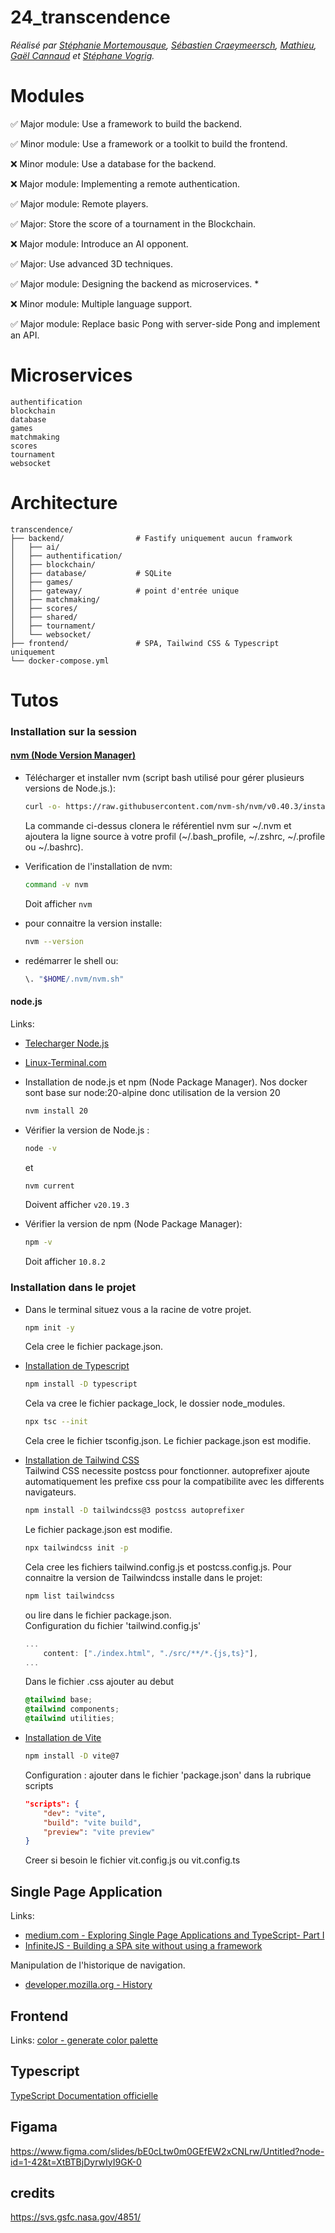# 24_transcendence

*Réalisé par [Stéphanie Mortemousque](https://github.com/Stephmo1984), [Sébastien Craeymeersch](), [Mathieu](), [Gaël Cannaud](https://github.com/Helco18) et [Stéphane Vogrig](https://github.com/StephaneVogrig).*


# Modules

✅ Major module: Use a framework to build the backend.

✅ Minor module: Use a framework or a toolkit to build the frontend.

❌ Minor module: Use a database for the backend.

❌ Major module: Implementing a remote authentication.

✅ Major module: Remote players.

✅ Major: Store the score of a tournament in the Blockchain.

❌ Major module: Introduce an AI opponent.

✅ Major: Use advanced 3D techniques.

✅ Major module: Designing the backend as microservices. *

❌ Minor module: Multiple language support.

✅ Major module: Replace basic Pong with server-side Pong and implement an API.

# Microservices
```
authentification
blockchain
database
games
matchmaking
scores
tournament
websocket
```
# Architecture
```
transcendence/
├── backend/				# Fastify uniquement aucun framwork
│   ├── ai/
│   ├── authentification/
│   ├── blockchain/
│   ├── database/			# SQLite
│   ├── games/
│   ├── gateway/			# point d'entrée unique
│   ├── matchmaking/
│   ├── scores/
│   ├── shared/
│   ├── tournament/
│   └── websocket/ 
├── frontend/				# SPA, Tailwind CSS & Typescript uniquement			
└── docker-compose.yml
```

# Tutos
### Installation sur la session

#### [nvm (Node Version Manager)](https://github.com/nvm-sh/nvm?tab=readme-ov-file#about)

- Télécharger et installer nvm (script bash utilisé pour gérer plusieurs versions de Node.js.):
	```sh
	curl -o- https://raw.githubusercontent.com/nvm-sh/nvm/v0.40.3/install.sh | bash
	```
	La commande ci-dessus clonera le référentiel nvm sur \~/.nvm et ajoutera la ligne source à votre profil (~/.bash_profile, ~/.zshrc, ~/.profile ou ~/.bashrc).  

- Verification de l'installation de nvm:
	```sh
	command -v nvm
	```
	Doit afficher `nvm`

- pour connaitre la version installe:
	```sh
	nvm --version
	```
- redémarrer le shell ou:
	```sh
	\. "$HOME/.nvm/nvm.sh"
	```

#### node.js
Links:
- [Telecharger Node.js](https://nodejs.org/fr/download)
- [Linux-Terminal.com](https://fr.linux-terminal.com/?p=4411)
- Installation de node.js et npm (Node Package Manager).
	Nos docker sont base sur node:20-alpine donc utilisation de la version 20
	```sh
	nvm install 20
	```

- Vérifier la version de Node.js :
	```sh
	node -v
	```
	et
	```sh
	nvm current
	```
	Doivent afficher `v20.19.3`

- Vérifier la version de npm (Node Package Manager):
	```sh
	npm -v
	```
	Doit afficher `10.8.2`

### Installation dans le projet
- Dans le terminal situez vous a la racine de votre projet.

	```sh
	npm init -y
	```
	Cela cree le fichier package.json.
- [Installation de Typescript]()
	```sh
	npm install -D typescript
	```
	Cela va cree le fichier package_lock, le dossier node_modules.
	```sh
	npx tsc --init
	```
	Cela cree le fichier tsconfig.json. Le fichier package.json est modifie.


- [Installation de Tailwind CSS](https://v3.tailwindcss.com/docs/installation)  
Tailwind CSS necessite postcss pour fonctionner. autoprefixer ajoute automatiquement les prefixe css pour la compatibilite avec les differents navigateurs.
	```sh
	npm install -D tailwindcss@3 postcss autoprefixer
	```
	Le fichier package.json est modifie.
	
	```sh
	npx tailwindcss init -p
	```
	Cela cree les fichiers tailwind.config.js et postcss.config.js.
	Pour connaitre la version de Tailwindcss installe dans le projet:
	```sh
	npm list tailwindcss
	```
	ou lire dans le fichier package.json.  
	Configuration du fichier 'tailwind.config.js'
	```js
	...
		content: ["./index.html", "./src/**/*.{js,ts}"],
	...
	```
	Dans le fichier .css ajouter au debut
	```css
	@tailwind base;
	@tailwind components;
	@tailwind utilities;
	```

- [Installation de Vite](https://vite.dev/)
	```sh
	npm install -D vite@7
	```
	Configuration : ajouter dans le fichier 'package.json' dans la rubrique scripts
	```json
	"scripts": {
		"dev": "vite",
		"build": "vite build",
		"preview": "vite preview"
	}
	```
	Creer si besoin le fichier vit.config.js ou vit.config.ts
## Single Page Application
Links:
- [medium.com - Exploring Single Page Applications and TypeScript- Part I](https://medium.com/@pratheeshrussell/exploring-single-page-applications-and-typescript-part-i-15990126f601)
- [InfiniteJS - Building a SPA site without using a framework](https://infinitejs.com/posts/building-spa-site-without-framework/)

Manipulation de l'historique de navigation.
- [developer.mozilla.org - History](https://developer.mozilla.org/en-US/docs/Web/API/History)

## Frontend
Links:
	[color - generate color palette](https://coolors.co/)

## Typescript
[TypeScript Documentation officielle](https://www.typescriptlang.org/fr/docs/)

## Figama
https://www.figma.com/slides/bE0cLtw0m0GEfEW2xCNLrw/Untitled?node-id=1-42&t=XtBTBjDyrwIyI9GK-0

## credits
https://svs.gsfc.nasa.gov/4851/
